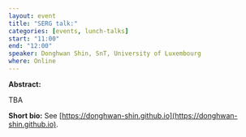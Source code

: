 ```yaml
---
layout: event
title: "SERG talk:"
categories: [events, lunch-talks]
start: "11:00"
end: "12:00"
speaker: Donghwan Shin, SnT, University of Luxembourg
where: Online
---
```


**Abstract:** 

TBA

**Short bio:** See [https://donghwan-shin.github.io](https://donghwan-shin.github.io).






